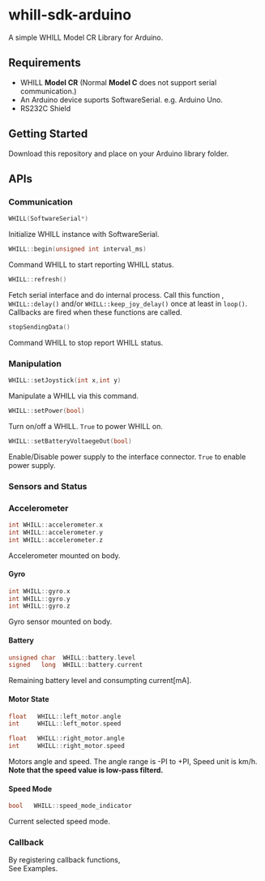 # whill-sdk-arduino
A simple WHILL Model CR Library for Arduino.

## Requirements
- WHILL **Model CR**  (Normal **Model C** does not support serial communication.)
- An Arduino device suports SoftwareSerial. e.g. Arduino Uno.
- RS232C Shield



## Getting Started
Download this repository and place on your Arduino library folder.

## APIs

### Communication

```cpp
WHILL(SoftwareSerial*)
```
Initialize WHILL instance with SoftwareSerial.

```cpp
WHILL::begin(unsigned int interval_ms)
```
Command WHILL to start reporting WHILL status.

```cpp
WHILL::refresh()
```
Fetch serial interface and do internal process.
Call this function , `WHILL::delay()` and/or `WHILL::keep_joy_delay()` once at least in `loop()`. Callbacks are fired when these functions are called.

```cpp
stopSendingData()
```
Command WHILL to stop report WHILL status.


### Manipulation

```cpp
WHILL::setJoystick(int x,int y)
```
Manipulate a WHILL via this command.


```cpp
WHILL::setPower(bool)
```
Turn on/off a WHILL. `True` to power WHILL on. 

```cpp
WHILL::setBatteryVoltaegeOut(bool)
```
Enable/Disable power supply to the interface connector. `True` to enable power supply.


### Sensors and Status

### Accelerometer
```cpp
int WHILL::accelerometer.x
int WHILL::accelerometer.y
int WHILL::accelerometer.z
```
Accelerometer mounted on body.

#### Gyro
```cpp
int WHILL::gyro.x
int WHILL::gyro.y
int WHILL::gyro.z
```
Gyro sensor mounted on body.


#### Battery
```cpp
unsigned char  WHILL::battery.level
signed   long  WHILL::battery.current
```
Remaining battery level and consumpting current[mA].


#### Motor State
```cpp
float   WHILL::left_motor.angle
int     WHILL::left_motor.speed

float   WHILL::right_motor.angle
int     WHILL::right_motor.speed
```
Motors angle and speed. The angle range is -PI to +PI, Speed unit is km/h.  
**Note that the speed value is low-pass filterd.**

#### Speed Mode
```cpp
bool   WHILL::speed_mode_indicator
```
Current selected speed mode.

### Callback

By registering callback functions,  
See Examples.
